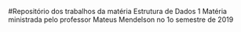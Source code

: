 #Repositório dos trabalhos da matéria Estrutura de Dados 1
Matéria ministrada pelo professor Mateus Mendelson no 1o semestre de 2019